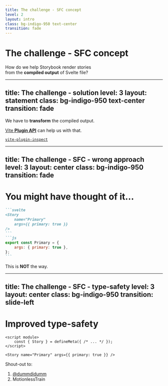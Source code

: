 ```yaml
---
title: The challenge - SFC concept
level: 2
layout: intro
class: bg-indigo-950 text-center
transition: fade
---
```


<h1 class="!text-7xl">
The challenge - <strong>SFC</strong> concept
</h1>
<p class="!mt-6  font-serif text-3xl">
How do we help <logos-storybook-icon /> Storybook render stories<br>
from the <strong>compiled output</strong> of <logos-svelte-icon /> Svelte file?
</p>

---
title: The challenge - solution
level: 3
layout: statement
class: bg-indigo-950 text-center
transition: fade
---

<p class="text-5xl">
We have to <strong>transform</strong> the compiled output.
</p>

<v-click>
<p class="!mt-8 font-serif text-4xl">
<logos-vitejs /> <a href="https://vite.dev/guide/api-plugin#transforming-custom-file-types">Vite <strong>Plugin API</strong></a> can help us with that.
</p>
</v-click>

<v-click>
<p class="!mt-16 text-3xl">
<logos-vitejs /> <a href="https://github.com/antfu-collective/vite-plugin-inspect"><code>vite-plugin-inspect</code></a>
</p>
</v-click>

---
title: The challenge - SFC - wrong approach
level: 3
layout: center
class: bg-indigo-950
transition: fade
---

<h1 class="!mb-10">
You might have thought of it...
</h1>

````md magic-move
```svelte
<Story
    name="Primary"
    args={{ primary: true }}
/>
```
```js
export const Primary = {
    args: { primary: true },
};
```
````
<v-click>

<twemoji-cross-mark class="fixed top-[210px] left-[430px] text-8xl" />

<p class="!mt-12 font-serif text-3xl text-center">
This is <strong>NOT</strong> the way.
</p>
</v-click>

---
title: The challenge - SFC - type-safety
level: 3
layout: center
class: bg-indigo-950
transition: slide-left
---

<twemoji-shortcake  class="justify-self-center block mb-12 text-4xl" />

# Improved <logos-typescript-icon /> type-safety

```svelte {all|2|5}
<script module>
    const { Story } = defineMeta({ /* ... */ });
</script>

<Story name="Primary" args={{ primary: true }} />
```

<v-click>
<div class="shout-out mt-10 font-serif text-3xl">

<twemoji-heart-hands /> Shout-out to:

1. <carbon-logo-twitter /> [@dummdidumm](https://x.com/dummdidumm_)
2. <carbon-logo-discord /> MotionlessTrain

</div>

</v-click>